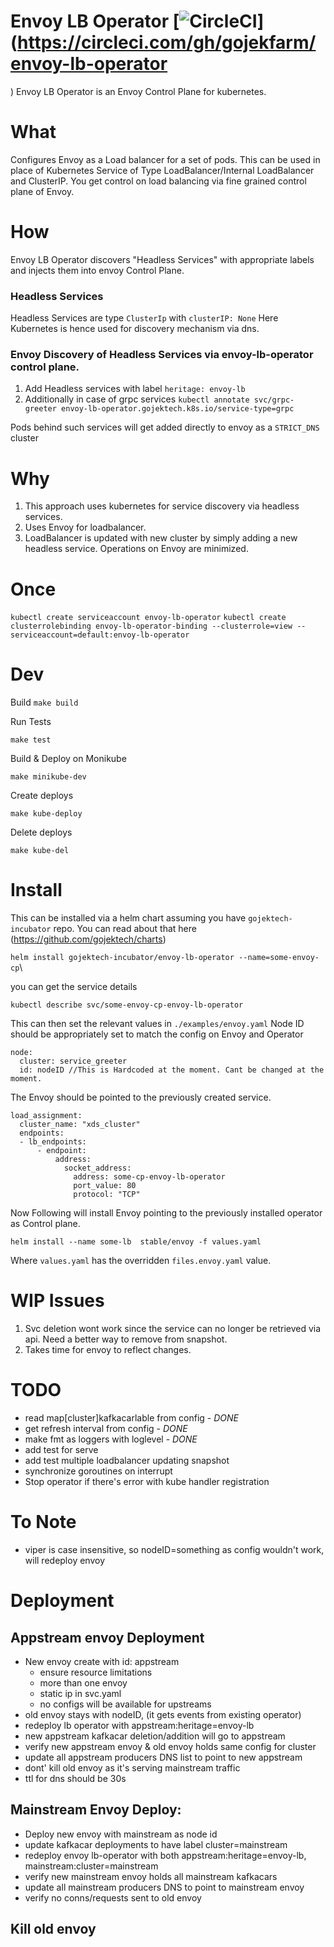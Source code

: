 # Envoy LB Operator  [![CircleCI](https://circleci.com/gh/gojekfarm/envoy-lb-operator.svg?style=svg)](https://circleci.com/gh/gojekfarm/envoy-lb-operator
)
Envoy LB Operator is an Envoy Control Plane for kubernetes.

# What
Configures Envoy as a Load balancer for a set of pods. This can be used in place of Kubernetes Service of Type LoadBalancer/Internal LoadBalancer and ClusterIP.
You get control on load balancing via fine grained control plane of Envoy.

# How
Envoy LB Operator discovers "Headless Services" with appropriate labels and injects them into envoy Control Plane.

### Headless Services
Headless Services are type `ClusterIp` with `clusterIP: None`
Here Kubernetes is hence used for discovery mechanism via dns.

### Envoy Discovery of Headless Services via envoy-lb-operator control plane.
1. Add Headless services with label `heritage: envoy-lb`
2. Additionally in case of grpc services `kubectl annotate svc/grpc-greeter envoy-lb-operator.gojektech.k8s.io/service-type=grpc`

Pods behind such services will get added directly to envoy as a `STRICT_DNS` cluster

# Why

1. This approach uses kubernetes for service discovery via headless services.
2. Uses Envoy for loadbalancer.
3. LoadBalancer is updated with new cluster by simply adding a new headless service. Operations on Envoy are minimized.


# Once
`kubectl create serviceaccount envoy-lb-operator`
`kubectl create clusterrolebinding envoy-lb-operator-binding --clusterrole=view --serviceaccount=default:envoy-lb-operator`

# Dev

Build
`make build`

Run Tests

`make test`

Build & Deploy on Monikube

`make minikube-dev`


Create deploys

`make kube-deploy`

Delete deploys

`make kube-del`

# Install 

This can be installed via a helm chart assuming you have `gojektech-incubator` repo. You can read about that here (https://github.com/gojektech/charts)

`helm install gojektech-incubator/envoy-lb-operator --name=some-envoy-cp`\

you can get the service details

`kubectl describe svc/some-envoy-cp-envoy-lb-operator`

This can then set the relevant values in `./examples/envoy.yaml`
Node ID should be appropriately set to match the config on Envoy and Operator
```
node:
  cluster: service_greeter
  id: nodeID //This is Hardcoded at the moment. Cant be changed at the moment.
```


The Envoy should be pointed to the previously created service.
```
load_assignment:
  cluster_name: "xds_cluster"
  endpoints:
  - lb_endpoints:
      - endpoint:
          address:
            socket_address:
              address: some-cp-envoy-lb-operator
              port_value: 80
              protocol: "TCP"

```
Now Following will install Envoy pointing to the previously installed operator as Control plane.

`helm install --name some-lb  stable/envoy -f values.yaml`

Where `values.yaml` has the overridden  `files.envoy.yaml` value.


# WIP Issues

1. Svc deletion wont work since the service can no longer be retrieved via api. Need a better way to remove from snapshot.
2. Takes time for envoy to reflect changes.


# TODO
* read map[cluster]kafkacarlable from config - *DONE*
* get refresh interval from config - *DONE*
* make fmt as loggers with loglevel - *DONE*
* add test for serve
* add test multiple loadbalancer updating snapshot
* synchronize goroutines on interrupt
* Stop operator if there's error with kube handler registration


# To Note
* viper is case insensitive, so nodeID=something as config wouldn't work, will redeploy envoy

# Deployment
## Appstream envoy Deployment
* New envoy create with id: appstream
  - ensure resource limitations
  - more than one envoy
  - static ip in svc.yaml
  - no configs will be available for upstreams
* old envoy stays with nodeID, (it gets events from existing operator)
* redeploy lb operator with appstream:heritage=envoy-lb
* new appstream kafkacar deletion/addition will go to appstream 
* verify new appstream envoy & old envoy holds same config for cluster
* update all appstream producers DNS list to point to new appstream
* dont' kill old envoy as it's serving mainstream traffic
* ttl for dns should be 30s
   
## Mainstream Envoy Deploy:
* Deploy new envoy with mainstream as node id
* update kafkacar deployments to have label cluster=mainstream
* redeploy envoy lb-operator with both appstream:heritage=envoy-lb, mainstream:cluster=mainstream
* verify new mainstream envoy holds all mainstream kafkacars
* update all mainstream producers DNS to point to mainstream envoy
* verify no conns/requests sent to old envoy

## Kill old envoy
